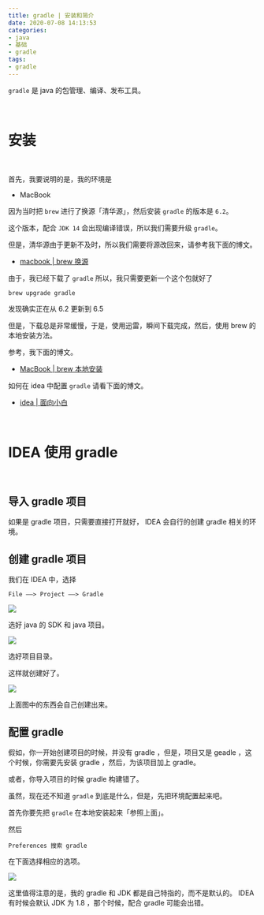 ```yaml
---
title: gradle | 安装和简介
date: 2020-07-08 14:13:53
categories:
- java
- 基础
- gradle
tags:
- gradle
---
```

`gradle` 是 java 的包管理、编译、发布工具。

<!-- more -->

<br/>

# 安装

<br/>

首先，我要说明的是，我的环境是

- MacBook

因为当时把 `brew` 进行了换源「清华源」，然后安装 `gradle` 的版本是 `6.2`。

这个版本，配合 `JDK 14` 会出现编译错误，所以我们需要升级 `gradle`。

但是，清华源由于更新不及时，所以我们需要将源改回来，请参考我下面的博文。

- [macbook | brew 换源](https://benpaodewoniu.github.io/2020/02/10/macbook9/)

由于，我已经下载了 `gradle` 所以，我只需要更新一个这个包就好了

	brew upgrade gradle

发现确实正在从 6.2 更新到 6.5

但是，下载总是非常缓慢，于是，使用迅雷，瞬间下载完成，然后，使用 brew 的本地安装方法。

参考，我下面的博文。

- [MacBook | brew 本地安装](https://benpaodewoniu.github.io/2020/02/10/macbook8/)

如何在 idea 中配置 `gradle` 请看下面的博文。

- [idea | 面向小白](https://benpaodewoniu.github.io/2020/07/08/idea0/)

<br/>

# IDEA 使用 gradle

<br/>

## 导入 gradle 项目

如果是 gradle 项目，只需要直接打开就好， IDEA 会自行的创建 gradle 相关的环境。

## 创建 gradle 项目

我们在 IDEA 中，选择

	File ——> Project ——> Gradle

![](/images/gradle/2_0.png)

选好 java 的 SDK 和 java 项目。

![](/images/gradle/2_1.png)

选好项目目录。

这样就创建好了。

![](/images/gradle/2_2.png)

上面图中的东西会自己创建出来。

## 配置 gradle

假如，你一开始创建项目的时候，并没有 gradle ，但是，项目又是 geadle ，这个时候，你需要先安装 gradle ，然后，为该项目加上 gradle。

或者，你导入项目的时候 gradle 构建错了。

虽然，现在还不知道 `gradle` 到底是什么，但是，先把环境配置起来吧。

首先你要先把 `gradle` 在本地安装起来「参照上面」。

然后

	Preferences 搜索 gradle

在下面选择相应的选项。

![](/images/idea/0_1.png)

这里值得注意的是，我的 gradle 和 JDK 都是自己特指的，而不是默认的。 IDEA 有时候会默认 JDK 为 1.8 ，那个时候，配合 gradle 可能会出错。

